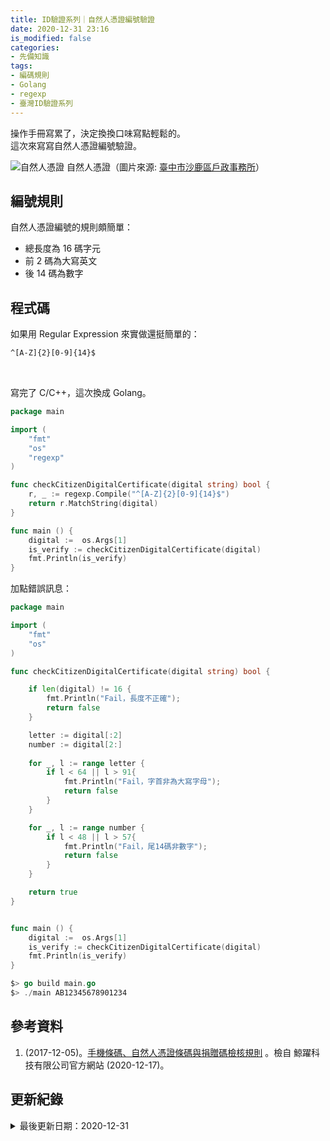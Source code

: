 ```yaml
---
title: ID驗證系列｜自然人憑證編號驗證
date: 2020-12-31 23:16
is_modified: false
categories:
- 先備知識
tags:
- 編碼規則
- Golang
- regexp
- 臺灣ID驗證系列
--- 
```


操作手冊寫累了，決定換換口味寫點輕鬆的。  
這次來寫寫自然人憑證編號驗證。

<!--more-->
<p class="illustration">
    <img src="https://i.imgur.com/Vbkap1k.png?1" alt="自然人憑證">
    自然人憑證（圖片來源: <a href="https://www.hshalu.taichung.gov.tw/1898437/post">臺中市沙鹿區戶政事務所</a>）
</p>



## 編號規則
自然人憑證編號的規則頗簡單：
- 總長度為 16 碼字元
- 前 2 碼為大寫英文
- 後 14 碼為數字



## 程式碼
如果用 Regular Expression 來實做還挺簡單的： 
```bash
^[A-Z]{2}[0-9]{14}$
```

<br class="big">

寫完了 C/C++，這次換成 Golang。

```go
package main

import (
    "fmt"
    "os"
    "regexp"  
)

func checkCitizenDigitalCertificate(digital string) bool {
    r, _ := regexp.Compile("^[A-Z]{2}[0-9]{14}$") 
    return r.MatchString(digital)
}

func main () {
    digital :=  os.Args[1]
    is_verify := checkCitizenDigitalCertificate(digital)
    fmt.Println(is_verify)
}
```

加點錯誤訊息：

```go
package main

import (
    "fmt"
    "os"
)

func checkCitizenDigitalCertificate(digital string) bool {

    if len(digital) != 16 {
        fmt.Println("Fail，長度不正確");
        return false
    }

    letter := digital[:2]
    number := digital[2:]
    
    for _, l := range letter {
        if l < 64 || l > 91{
            fmt.Println("Fail，字首非為大寫字母");
            return false
        } 
    }

    for _, l := range number {
        if l < 48 || l > 57{
            fmt.Println("Fail，尾14碼非數字");
            return false
        } 
    }

    return true
}


func main () {
    digital :=  os.Args[1]
    is_verify := checkCitizenDigitalCertificate(digital)
    fmt.Println(is_verify)
}

$> go build main.go
$> ./main AB12345678901234
```



## 參考資料 
1. (2017-12-05)。[手機條碼、自然人憑證條碼與捐贈碼檢核規則](https://www.cetustek.com.tw/news.php?id=186) 。檢自 鯨躍科技有限公司官方網站 (2020-12-17)。



## 更新紀錄
<details class="update_stamp">
  <summary>最後更新日期：2020-12-31</summary>
  <ul>
    <li>2020-12-31 發布</li>
    <li>2020-12-17 完稿</li>
    <li>2020-12-17 起稿</li>
  </ul>
</details>